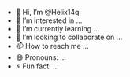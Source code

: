 - 👋 Hi, I’m @Helix14q
- 👀 I’m interested in ...
- 🌱 I’m currently learning ...
- 💞️ I’m looking to collaborate on ...
- 📫 How to reach me ...
- 😄 Pronouns: ...
- ⚡ Fun fact: ...

<!---
Helix14q/Helix14q is a ✨ special ✨ repository because its `README.md` (this file) appears on your GitHub profile.
You can click the Preview link to take a look at your changes.
--->
